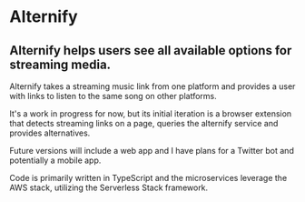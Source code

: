 # Alternify

## Alternify helps users see all available options for streaming media.

Alternify takes a streaming music link from one platform and provides a user with links to listen to the same song on other platforms.

It's a work in progress for now, but its initial iteration is a browser extension that detects streaming links on a page, queries the alternify service and provides alternatives.

Future versions will include a web app and I have plans for a Twitter bot and potentially a mobile app.

Code is primarily written in TypeScript and the microservices leverage the AWS stack, utilizing the Serverless Stack framework.

